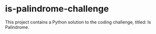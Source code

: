 # is-palindrome-challenge
This project contains a Python solution to the coding challenge, titled: Is Palindrome. 
